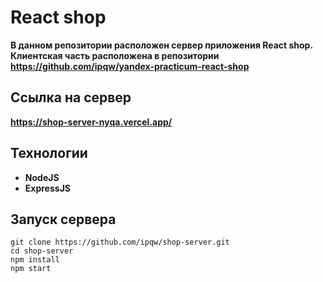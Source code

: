 # React shop
**В данном репозитории расположен сервер приложения React shop. 
Клиентская часть расположена в репозитории https://github.com/ipqw/yandex-practicum-react-shop**

## Ссылка на сервер
**https://shop-server-nyqa.vercel.app/**

## Технологии
 - **NodeJS**
 - **ExpressJS**

## Запуск сервера
```
git clone https://github.com/ipqw/shop-server.git
cd shop-server
npm install
npm start
```
